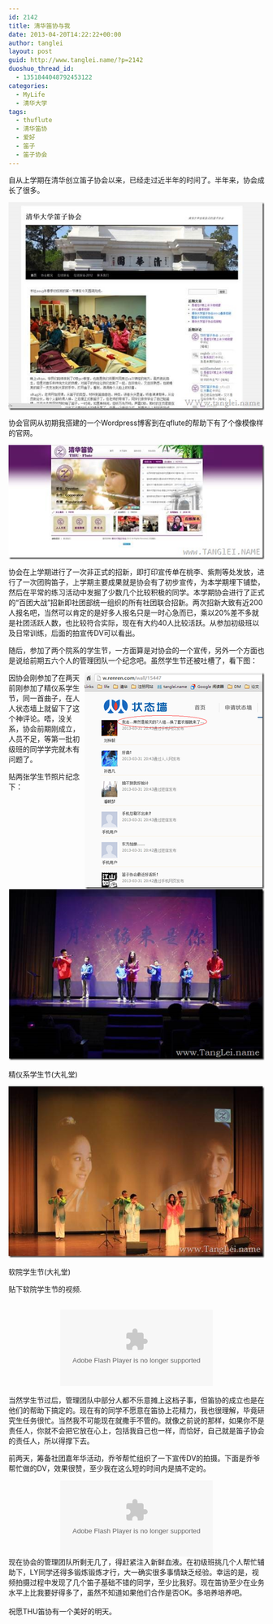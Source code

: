 ```yaml
---
id: 2142
title: 清华笛协与我
date: 2013-04-20T14:22:22+00:00
author: tanglei
layout: post
guid: http://www.tanglei.name/?p=2142
duoshuo_thread_id:
  - 1351844048792453122
categories:
  - MyLife
  - 清华大学
tags:
  - thuflute
  - 清华笛协
  - 爱好
  - 笛子
  - 笛子协会
---
```

自从上学期在清华创立笛子协会以来，已经走过近半年的时间了。半年来，协会成长了很多。

[<img title="清华大学笛子协会旧版网站" style="border-left-width: 0px; border-right-width: 0px; border-bottom-width: 0px; float: none; margin-left: auto; display: block; border-top-width: 0px; margin-right: auto" border="0" alt="清华大学笛子协会旧版网站" src="/wp-content/uploads/2013/04/clip_image002_thumb1.jpg"  />](/wp-content/uploads/2013/04/clip_image0021.jpg)

协会官网从初期我搭建的一个Wordpress博客到在qflute的帮助下有了个像模像样的官网。

[<img title="清华大学笛子协会新版网站" style="border-left-width: 0px; border-right-width: 0px; border-bottom-width: 0px; float: none; margin-left: auto; display: block; border-top-width: 0px; margin-right: auto" border="0" alt="清华大学笛子协会新版网站" src="/wp-content/uploads/2013/04/clip_image004_thumb1.jpg"  />](/wp-content/uploads/2013/04/clip_image0041.jpg)

协会在上学期进行了一次非正式的招新，即打印宣传单在桃李、紫荆等处发放，进行了一次团购笛子，上学期主要成果就是协会有了初步宣传，为本学期埋下铺垫，然后在平常的练习活动中发掘了少数几个比较积极的同学。本学期协会进行了正式的“百团大战”招新即社团部统一组织的所有社团联合招新。两次招新大致有近200人报名吧，当然可以肯定的是好多人报名只是一时心急而已，乘以20%差不多就是社团活跃人数，也比较符合实际，现在有大约40人比较活跃。从参加初级班以及日常训练，后面的拍宣传DV可以看出。

随后，参加了两个院系的学生节，一方面算是对协会的一个宣传，另外一个方面也是说给前期五六个人的管理团队一个纪念吧。虽然学生节还被吐槽了，看下图：

[<img title="clip_image005" style="border-left-width: 0px; border-right-width: 0px; border-bottom-width: 0px; margin-left: 0px; display: inline; border-top-width: 0px; margin-right: 0px" border="0" alt="clip_image005" align="right" src="/wp-content/uploads/2013/04/clip_image005_thumb.png"  />](/wp-content/uploads/2013/04/clip_image005.png)

因协会刚参加了在两天前刚参加了精仪系学生节，同一首曲子，在人人状态墙上就留下了这个神评论。唔，没关系，协会前期刚成立，人员不足，等第一批初级班的同学学完就木有问题了。

贴两张学生节照片纪念下：

[<img title="clip_image007" style="border-left-width: 0px; border-right-width: 0px; border-bottom-width: 0px; display: inline; border-top-width: 0px" border="0" alt="clip_image007" src="/wp-content/uploads/2013/04/clip_image007_thumb.jpg"  />](/wp-content/uploads/2013/04/clip_image007.jpg)

精仪系学生节(大礼堂)

[<img title="clip_image009" style="border-left-width: 0px; border-right-width: 0px; border-bottom-width: 0px; display: inline; border-top-width: 0px" border="0" alt="clip_image009" src="/wp-content/uploads/2013/04/clip_image009_thumb.jpg"  />](/wp-content/uploads/2013/04/clip_image009.jpg)

软院学生节(大礼堂)

贴下软院学生节的视频.

<center>
  <br /> 
  
  <embed src="http://www.tudou.com/v/_yyUft1S2G0/&resourceId=0_05_05_99&bid=05/v.swf" type="application/x-shockwave-flash" allowscriptaccess="always" allowfullscreen="true" wmode="opaque" >
  </embed>
  
  <br />
</center>

当然学生节过后，管理团队中部分人都不乐意摊上这档子事，但笛协的成立也是在他们的帮助下搞定的。现在有的同学不愿意在笛协上花精力，我也很理解，毕竟研究生任务很忙。当然我不可能现在就撒手不管的。就像之前说的那样，如果你不是责任人，你就不会把它放在心上，包括我自己也一样，而恰好，自己就是笛子协会的责任人，所以得撑下去。

前两天，筹备社团嘉年华活动，乔爷帮忙组织了一下宣传DV的拍摄。下面是乔爷帮忙做的DV，效果很赞，至少我在这么短的时间内是搞不定的。

<center>
  <embed src="http://player.youku.com/player.php/sid/XNTQ1MzM0MDY4/v.swf" allowFullScreen="true" quality="high"  align="middle" allowScriptAccess="always" type="application/x-shockwave-flash">
  </embed>
</center>

<div align="left">
  现在协会的管理团队所剩无几了，得赶紧注入新鲜血液。在初级班挑几个人帮忙辅助下，LY同学还得多锻炼锻炼才行，大一确实很多事情缺乏经验。幸运的是，视频拍摄过程中发现了几个笛子基础不错的同学，至少比我好。现在笛协至少在业务水平上比我要好得多了，虽然不知道如果他们合作是否OK。多培养培养吧。
</div>

<div align="left">
  &#160;
</div>

<div align="left">
  祝愿THU笛协有一个美好的明天。
</div>
